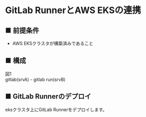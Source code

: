 # GitLab RunnerとAWS EKSの連携
## ■ 前提条件
- AWS EKSクラスタが構築済みであること
## ■ 構成
図1  
gitlab(srvA) - gitlab run(srvB)
## ■ GitLab Runnerのデプロイ
eksクラスタ上にGitLab Runnerをデプロイします。
